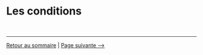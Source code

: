 # Les conditions


<br>

---

[Retour au sommaire](https://github.com/NatSch45/linux/blob/master/Powershell/README.md) | [Page suivante -->](https://github.com/NatSch45/linux/blob/master/Powershell/pages/boucle.md)